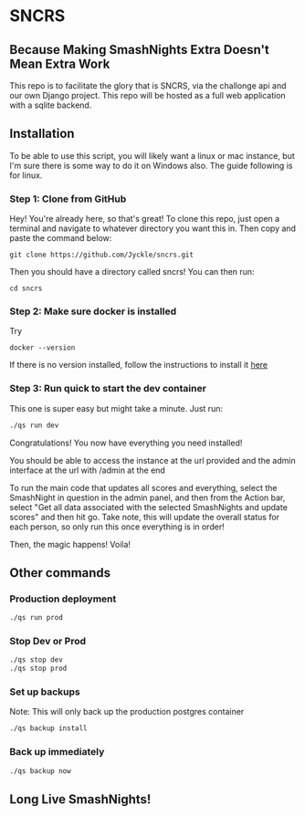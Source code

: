 # SNCRS

## Because Making SmashNights Extra Doesn't Mean Extra Work

This repo is to facilitate the glory that is SNCRS, via the challonge api and our own Django project. This repo will be hosted as a full web application with a sqlite backend.

## Installation

To be able to use this script, you will likely want a linux or mac instance, but I'm sure there is some way to do it on Windows also. The guide following is for linux.

### Step 1: Clone from GitHub

Hey! You're already here, so that's great! To clone this repo, just open a terminal and navigate to whatever directory you want this in. Then copy and paste the command below:

`git clone https://github.com/Jyckle/sncrs.git`

Then you should have a directory called sncrs! You can then run:

`cd sncrs`

### Step 2: Make sure docker is installed

Try

`docker --version`

If there is no version installed, follow the instructions to install it [here](https://docs.docker.com/engine/install/)

### Step 3: Run quick to start the dev container

This one is super easy but might take a minute. Just run:

```bash
./qs run dev
```

Congratulations! You now have everything you need installed!

You should be able to access the instance at the url provided and the admin interface at the url with /admin at the end

To run the main code that updates all scores and everything, select the SmashNight in question in the admin panel, and then from the Action bar, select "Get all data associated with the selected SmashNights and update scores" and then hit go. Take note, this will update the overall status for each person, so only run this once everything is in order!

Then, the magic happens! Voila!

## Other commands

### Production deployment

```bash
./qs run prod
```

### Stop Dev or Prod

```bash
./qs stop dev
./qs stop prod
```

### Set up backups

Note: This will only back up the production postgres container

```bash
./qs backup install
```

### Back up immediately

```bash
./qs backup now
```

## Long Live SmashNights!
